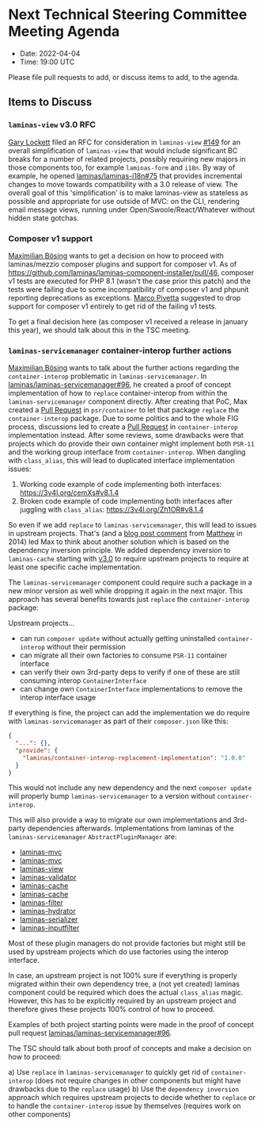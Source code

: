 # Next Technical Steering Committee Meeting Agenda

- Date: 2022-04-04
- Time: 19:00 UTC

Please file pull requests to add, or discuss items to add, to the agenda.

## Items to Discuss


### `laminas-view` v3.0 RFC

[Gary Lockett](https://github.com/internalsystemerror) filed an RFC for consideration in `laminas-view` [#149](https://github.com/laminas/laminas-view/issues/149) for an overall simplification of `laminas-view` that would include significant BC breaks for a number of related projects, possibly requiring new majors in those components too, for example `laminas-form` and `i18n`.
  By way of example, he opened [laminas/laminas-i18n#75](https://github.com/laminas/laminas-i18n/pull/75) that provides incremental changes to move towards compatibility with a 3.0 release of view.
  The overall goal of this 'simplification' is to make laminas-view as stateless as possible and appropriate for use outside of MVC: on the CLI, rendering email message views, running under Open/Swoole/React/Whatever without hidden state gotchas.

### Composer v1 support

[Maximilian Bösing](https://github.com/boesing) wants to get a decision on how to proceed with laminas/mezzio composer plugins and support for composer v1. As of https://github.com/laminas/laminas-component-installer/pull/46, composer v1 tests are executed for PHP 8.1 (wasn't the case prior this patch) and the tests were failing due to some incompatibility of composer v1 and phpunit reporting deprecations as exceptions. [Marco Pivetta](https://github.com/Ocramius) suggested to drop support for composer v1 entirely to get rid of the failing v1 tests.

To get a final decision here (as composer v1 received a release in january this year), we should talk about this in the TSC meeting.

### `laminas-servicemanager` container-interop further actions

[Maximilian Bösing](https://github.com/boesing) wants to talk about the further actions regarding the `container-interop` problematic in `laminas-servicemanager`.
In [laminas/laminas-servicemanager#96](https://github.com/laminas/laminas-servicemanager/pull/96), he created a proof of concept implementation of how to `replace` container-interop from within the `laminas-servicemanager` component directly. 
After creating that PoC, Max created a [Pull Request](https://github.com/php-fig/container/pull/38) in `psr/container` to let that package `replace` the `container-interop` package. Due to some politics and to the whole FIG process, discussions led to create a [Pull Request](https://github.com/container-interop/container-interop/pull/97) in `container-interop` implementation instead.
After some reviews, some drawbacks were that projects which do provide their own container might implement both `PSR-11` and the working group interface from `container-interop`. When dangling with `class_alias`, this will lead to duplicated interface implementation issues:

1. Working code example of code implementing both interfaces: https://3v4l.org/cemXs#v8.1.4
2. Broken code example of code implementing both interfaces after juggling with `class_alias`: https://3v4l.org/Zh1OR#v8.1.4

So even if we add `replace` to `laminas-servicemanager`, this will lead to issues in upstream projects. That's (and a [blog post comment](https://blog.naderman.de/2014/02/17/replace-conflict-forks-explained/#comment-5) from [Matthew](https://github.com/weierophinney) in 2014) led Max to think about another solution which is based on the dependency inversion principle. We added dependency inversion to `laminas-cache` starting with [v3.0](https://github.com/laminas/laminas-cache/blob/86b47eb7b05bc4d24edafb3039494ba81405983b/composer.json#L32) to require upstream projects to require at least one specific cache implementation.

The `laminas-servicemanager` component could require such a package in a new minor version as well while dropping it again in the next major. This approach has several benefits towards just `replace` the `container-interop` package:

Upstream projects...

- can run `composer update` without actually getting uninstalled `container-interop` without their permission
- can migrate all their own factories to consume `PSR-11` container interface
- can verify their own 3rd-party deps to verify if one of these are still consuming interop `ContainerInterface`
- can change own `ContainerInterface` implementations to remove the interop interface usage

If everything is fine, the project can add the implementation we do require with `laminas-servicemanager` as part of their `composer.json` like this:
```json
{
  "...": {},
  "provide": {
    "laminas/container-interop-replacement-implementation": "1.0.0"
  }
}
```

This would not include any new dependency and the next `composer update` will properly bump `laminas-servicemanager` to a version without `container-interop`.

This will also provide a way to migrate our own implementations and 3rd-party dependencies afterwards. Implementations from laminas of the `laminas-servicemanager` `AbstractPluginManager` are:

- [laminas-mvc](https://github.com/laminas/laminas-mvc/blob/ae0dbea9aed39dd6cb85f998b5ca4df320df90fd/src/Controller/ControllerManager.php#L18)
- [laminas-mvc](https://github.com/laminas/laminas-mvc/blob/ae0dbea9aed39dd6cb85f998b5ca4df320df90fd/src/Controller/PluginManager.php#L16)
- [laminas-view](https://github.com/laminas/laminas-view/blob/6e623ccabfcd26999ce836990e5157125b58aede/src/HelperPluginManager.php#L35)
- [laminas-validator](https://github.com/laminas/laminas-validator/blob/bdd503adc83d814a5c94e598ea0eb9fc7ca56339/src/ValidatorPluginManager.php#L49)
- [laminas-cache](https://github.com/laminas/laminas-cache/blob/1a6e688271793a0e3cd7eb43aec063526c931047/src/Storage/AdapterPluginManager.php#L14)
- [laminas-cache](https://github.com/laminas/laminas-cache/blob/1a6e688271793a0e3cd7eb43aec063526c931047/src/Storage/PluginManager.php#L17)
- [laminas-filter](https://github.com/laminas/laminas-filter/blob/88ed9340e0bd099ac9f5a06244ddd6e660196161/src/FilterPluginManager.php#L29)
- [laminas-hydrator](https://github.com/laminas/laminas-hydrator/blob/bb206b06377092982987a018d34243579eed5482/src/HydratorPluginManager.php#L21)
- [laminas-serializer](https://github.com/laminas/laminas-serializer/blob/f5d9e0e0f56bc92acdfd7a2aa8212940d6edbcee/src/AdapterPluginManager.php#L28)
- [laminas-inputfilter](https://github.com/laminas/laminas-inputfilter/blob/5d8986654c8b455192cd180985634f9eacf56501/src/InputFilterPluginManager.php#L23)

Most of these plugin managers do not provide factories but might still be used by upstream projects which do use factories using the interop interface.

In case, an upstream project is not 100% sure if everything is properly migrated within their own dependency tree, a (not yet created) laminas component could be required which does the actual `class_alias` magic. However, this has to be explicitly required by an upstream project and therefore gives these projects 100% control of how to proceed.

Examples of both project starting points were made in the proof of concept pull request [laminas/laminas-servicemanager#96](https://github.com/laminas/laminas-servicemanager/pull/96).

The TSC should talk about both proof of concepts and make a decision on how to proceed:

a) Use `replace` in `laminas-servicemanager` to quickly get rid of `container-interop` (does not require changes in other components but might have drawbacks due to the `replace` usage)
b) Use the `dependency inversion` approach which requires upstream projects to decide whether to `replace` or to handle the `container-interop` issue by themselves (requires work on other components)
